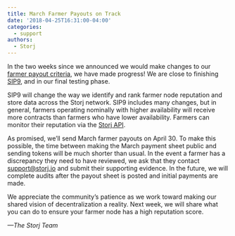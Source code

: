 ```yaml
---
title: March Farmer Payouts on Track
date: '2018-04-25T16:31:00-04:00'
categories:
  - support
authors:
  - Storj
---
```

In the two weeks since we announced we would make changes to our [farmer payout criteria](https://blog.storj.io/post/172871463238/updates-to-farmer-payouts-and-network-testing), we have made progress! We are close to finishing [SIP9](https://github.com/storj/sips/blob/master/sip-0009.md), and in our final testing phase.

SIP9 will change the way we identify and rank farmer node reputation and store data across the Storj network. SIP9 includes many changes, but in general, farmers operating nominally with higher availability will receive more contracts than farmers who have lower availability. Farmers can monitor their reputation via the [Storj API](https://api.storj.io/contacts).

As promised, we’ll send March farmer payouts on April 30. To make this possible, the time between making the March payment sheet public and sending tokens will be much shorter than usual. In the event a farmer has a discrepancy they need to have reviewed, we ask that they contact [support@storj.io](mailto:support@storj.io) and submit their supporting evidence. In the future, we will complete audits after the payout sheet is posted and initial payments are made.

We appreciate the community’s patience as we work toward making our shared vision of decentralization a reality. Next week, we will share what you can do to ensure your farmer node has a high reputation score.

_—The Storj Team_
